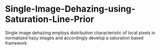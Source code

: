 # Single-Image-Dehazing-using-Saturation-Line-Prior
Single image dehazing employs distribution characteristic of local pixels in normalized hazy images and accordingly develop a saturation based framework.

